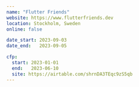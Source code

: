 ```yaml
---
name: "Flutter Friends"
website: https://www.flutterfriends.dev
location: Stockholm, Sweden
online: false

date_start: 2023-09-03
date_end:   2023-09-05

cfp:
  start: 2023-01-01
  end:   2023-06-10
  site: https://airtable.com/shrnDA3TEqc9zS5qb
---
```


